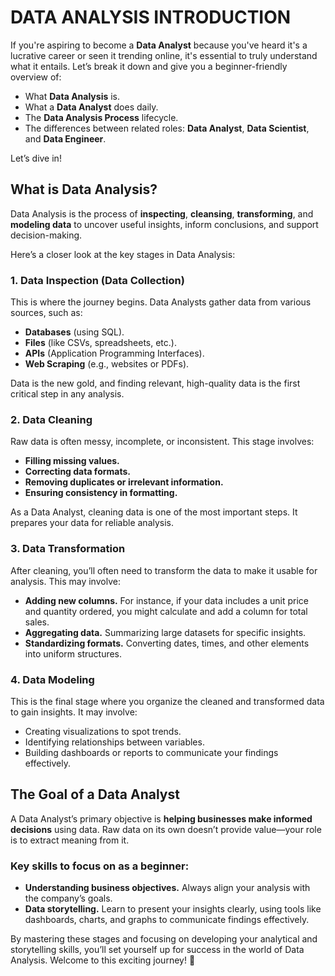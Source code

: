 # DATA ANALYSIS INTRODUCTION

If you're aspiring to become a **Data Analyst** because you've heard it's a lucrative career or seen it trending online, it's essential to truly understand what it entails. Let’s break it down and give you a beginner-friendly overview of:

- What **Data Analysis** is.  
- What a **Data Analyst** does daily.  
- The **Data Analysis Process** lifecycle.  
- The differences between related roles: **Data Analyst**, **Data Scientist**, and **Data Engineer**.  

Let’s dive in!

## **What is Data Analysis?**  
Data Analysis is the process of **inspecting**, **cleansing**, **transforming**, and **modeling data** to uncover useful insights, inform conclusions, and support decision-making.  

Here’s a closer look at the key stages in Data Analysis:

### 1. **Data Inspection (Data Collection)**  
This is where the journey begins. Data Analysts gather data from various sources, such as:  
- **Databases** (using SQL).  
- **Files** (like CSVs, spreadsheets, etc.).  
- **APIs** (Application Programming Interfaces).  
- **Web Scraping** (e.g., websites or PDFs).  

Data is the new gold, and finding relevant, high-quality data is the first critical step in any analysis.


### 2. **Data Cleaning**  
Raw data is often messy, incomplete, or inconsistent. This stage involves:  
- **Filling missing values.**  
- **Correcting data formats.**  
- **Removing duplicates or irrelevant information.**  
- **Ensuring consistency in formatting.**  

As a Data Analyst, cleaning data is one of the most important steps. It prepares your data for reliable analysis.


### 3. **Data Transformation**  
After cleaning, you’ll often need to transform the data to make it usable for analysis. This may involve:  
- **Adding new columns.** For instance, if your data includes a unit price and quantity ordered, you might calculate and add a column for total sales.  
- **Aggregating data.** Summarizing large datasets for specific insights.  
- **Standardizing formats.** Converting dates, times, and other elements into uniform structures.  


### 4. **Data Modeling**  
This is the final stage where you organize the cleaned and transformed data to gain insights. It may involve:  
- Creating visualizations to spot trends.  
- Identifying relationships between variables.  
- Building dashboards or reports to communicate your findings effectively.


## **The Goal of a Data Analyst**  
A Data Analyst’s primary objective is **helping businesses make informed decisions** using data. Raw data on its own doesn’t provide value—your role is to extract meaning from it.  

### Key skills to focus on as a beginner:  
- **Understanding business objectives.** Always align your analysis with the company’s goals.  
- **Data storytelling.** Learn to present your insights clearly, using tools like dashboards, charts, and graphs to communicate findings effectively.


By mastering these stages and focusing on developing your analytical and storytelling skills, you’ll set yourself up for success in the world of Data Analysis. Welcome to this exciting journey! 🚀  
